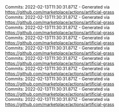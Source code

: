 Commits: 2022-02-13T11:30:31.871Z - Generated via https://github.com/marketplace/actions/artificial-grass
<br>
Commits: 2022-02-13T11:30:31.871Z - Generated via https://github.com/marketplace/actions/artificial-grass
<br>
Commits: 2022-02-13T11:30:31.871Z - Generated via https://github.com/marketplace/actions/artificial-grass
<br>
Commits: 2022-02-13T11:30:31.871Z - Generated via https://github.com/marketplace/actions/artificial-grass
<br>
Commits: 2022-02-13T11:30:31.871Z - Generated via https://github.com/marketplace/actions/artificial-grass
<br>
Commits: 2022-02-13T11:30:31.871Z - Generated via https://github.com/marketplace/actions/artificial-grass
<br>
Commits: 2022-02-13T11:30:31.871Z - Generated via https://github.com/marketplace/actions/artificial-grass
<br>
Commits: 2022-02-13T11:30:31.871Z - Generated via https://github.com/marketplace/actions/artificial-grass
<br>
Commits: 2022-02-13T11:30:31.871Z - Generated via https://github.com/marketplace/actions/artificial-grass
<br>
Commits: 2022-02-13T11:30:31.871Z - Generated via https://github.com/marketplace/actions/artificial-grass
<br>
